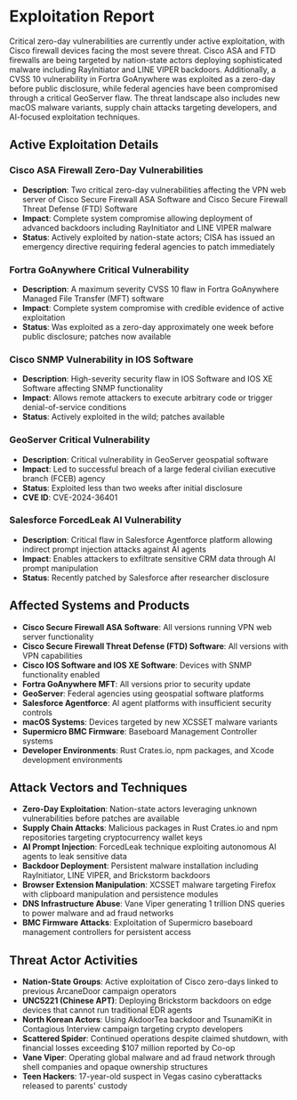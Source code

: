 # Exploitation Report

Critical zero-day vulnerabilities are currently under active exploitation, with Cisco firewall devices facing the most severe threat. Cisco ASA and FTD firewalls are being targeted by nation-state actors deploying sophisticated malware including RayInitiator and LINE VIPER backdoors. Additionally, a CVSS 10 vulnerability in Fortra GoAnywhere was exploited as a zero-day before public disclosure, while federal agencies have been compromised through a critical GeoServer flaw. The threat landscape also includes new macOS malware variants, supply chain attacks targeting developers, and AI-focused exploitation techniques.

## Active Exploitation Details

### Cisco ASA Firewall Zero-Day Vulnerabilities
- **Description**: Two critical zero-day vulnerabilities affecting the VPN web server of Cisco Secure Firewall ASA Software and Cisco Secure Firewall Threat Defense (FTD) Software
- **Impact**: Complete system compromise allowing deployment of advanced backdoors including RayInitiator and LINE VIPER malware
- **Status**: Actively exploited by nation-state actors; CISA has issued an emergency directive requiring federal agencies to patch immediately

### Fortra GoAnywhere Critical Vulnerability
- **Description**: A maximum severity CVSS 10 flaw in Fortra GoAnywhere Managed File Transfer (MFT) software
- **Impact**: Complete system compromise with credible evidence of active exploitation
- **Status**: Was exploited as a zero-day approximately one week before public disclosure; patches now available

### Cisco SNMP Vulnerability in IOS Software
- **Description**: High-severity security flaw in IOS Software and IOS XE Software affecting SNMP functionality
- **Impact**: Allows remote attackers to execute arbitrary code or trigger denial-of-service conditions
- **Status**: Actively exploited in the wild; patches available

### GeoServer Critical Vulnerability
- **Description**: Critical vulnerability in GeoServer geospatial software
- **Impact**: Led to successful breach of a large federal civilian executive branch (FCEB) agency
- **Status**: Exploited less than two weeks after initial disclosure
- **CVE ID**: CVE-2024-36401

### Salesforce ForcedLeak AI Vulnerability
- **Description**: Critical flaw in Salesforce Agentforce platform allowing indirect prompt injection attacks against AI agents
- **Impact**: Enables attackers to exfiltrate sensitive CRM data through AI prompt manipulation
- **Status**: Recently patched by Salesforce after researcher disclosure

## Affected Systems and Products

- **Cisco Secure Firewall ASA Software**: All versions running VPN web server functionality
- **Cisco Secure Firewall Threat Defense (FTD) Software**: All versions with VPN capabilities
- **Cisco IOS Software and IOS XE Software**: Devices with SNMP functionality enabled
- **Fortra GoAnywhere MFT**: All versions prior to security update
- **GeoServer**: Federal agencies using geospatial software platforms
- **Salesforce Agentforce**: AI agent platforms with insufficient security controls
- **macOS Systems**: Devices targeted by new XCSSET malware variants
- **Supermicro BMC Firmware**: Baseboard Management Controller systems
- **Developer Environments**: Rust Crates.io, npm packages, and Xcode development environments

## Attack Vectors and Techniques

- **Zero-Day Exploitation**: Nation-state actors leveraging unknown vulnerabilities before patches are available
- **Supply Chain Attacks**: Malicious packages in Rust Crates.io and npm repositories targeting cryptocurrency wallet keys
- **AI Prompt Injection**: ForcedLeak technique exploiting autonomous AI agents to leak sensitive data
- **Backdoor Deployment**: Persistent malware installation including RayInitiator, LINE VIPER, and Brickstorm backdoors
- **Browser Extension Manipulation**: XCSSET malware targeting Firefox with clipboard manipulation and persistence modules
- **DNS Infrastructure Abuse**: Vane Viper generating 1 trillion DNS queries to power malware and ad fraud networks
- **BMC Firmware Attacks**: Exploitation of Supermicro baseboard management controllers for persistent access

## Threat Actor Activities

- **Nation-State Groups**: Active exploitation of Cisco zero-days linked to previous ArcaneDoor campaign operators
- **UNC5221 (Chinese APT)**: Deploying Brickstorm backdoors on edge devices that cannot run traditional EDR agents
- **North Korean Actors**: Using AkdoorTea backdoor and TsunamiKit in Contagious Interview campaign targeting crypto developers
- **Scattered Spider**: Continued operations despite claimed shutdown, with financial losses exceeding $107 million reported by Co-op
- **Vane Viper**: Operating global malware and ad fraud network through shell companies and opaque ownership structures
- **Teen Hackers**: 17-year-old suspect in Vegas casino cyberattacks released to parents' custody